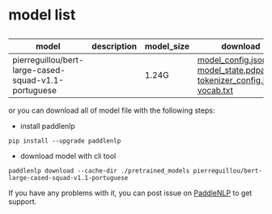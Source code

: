 #  model list

##  

| model  | description | model_size  | download         |
| --- | --- | --- | --- |
|pierreguillou/bert-large-cased-squad-v1.1-portuguese|  | 1.24G | [model_config.json](https://bj.bcebos.com/paddlenlp/models/community/pierreguillou/bert-large-cased-squad-v1.1-portuguese/model_config.json)<br>[model_state.pdparams](https://bj.bcebos.com/paddlenlp/models/community/pierreguillou/bert-large-cased-squad-v1.1-portuguese/model_state.pdparams)<br>[tokenizer_config.json](https://bj.bcebos.com/paddlenlp/models/community/pierreguillou/bert-large-cased-squad-v1.1-portuguese/tokenizer_config.json)<br>[vocab.txt](https://bj.bcebos.com/paddlenlp/models/community/pierreguillou/bert-large-cased-squad-v1.1-portuguese/vocab.txt) |

or you can download all of model file with the following steps:

* install paddlenlp

```shell
pip install --upgrade paddlenlp
```

* download model with cli tool

```shell
paddlenlp download --cache-dir ./pretrained_models pierreguillou/bert-large-cased-squad-v1.1-portuguese
```

If you have any problems with it, you can post issue on [PaddleNLP](https://github.com/PaddlePaddle/PaddleNLP) to get support.
